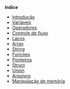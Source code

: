 
**Indice**

* [Introdução](/source/readme.md)
* [Variáveis](/source/variables/variable.c)
* [Operadores]()
* [Controle de fluxo]()
* [Laços]()
* [Array]()
* [String]()
* [Funções]()
* [Ponteiros]()
* [Struct](/source/structs/readme.ptBR.md)
* [Union]()
* [Arquivos]()
* [Manipulação de memória](/source/memory_management/readme.ptBR.md)